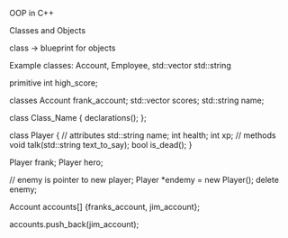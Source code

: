 OOP in C++ 

Classes and Objects 

class -> blueprint for objects 

Example classes: Account, Employee, std::vector std::string

primitive
int high_score;

classes 
Account frank_account;
std::vector<int> scores;
std::string name;


class Class_Name {
    declarations();
};

class Player {
    // attributes
    std::string name;
    int health;
    int xp;
    // methods
    void  talk(std::string text_to_say);
    bool is_dead();
}

Player frank;
Player hero;

// enemy is pointer to new player;
Player *endemy  = new Player();
delete enemy;

Account accounts[] {franks_account, jim_account};

accounts.push_back(jim_account);